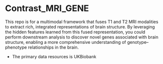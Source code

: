 # Contrast_MRI_GENE
This repo is for a multimodal framework that fuses T1 and T2 MRI modalities to extract rich, integrated representations of brain structure. By leveraging the hidden features learned from this fused representation, you could perform downstream analysis to discover novel genes associated with brain structure, enabling a more comprehensive understanding of genotype–phenotype relationships in the brain.

- The primary data resources is UKBiobank
